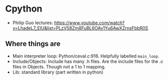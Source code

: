 # Cpython

* Philip Guo lectures: https://www.youtube.com/watch?v=LhadeL7_EIU&list=PLzV58Zm8FuBL6OAv1Yu6AwXZrnsFbbR0S


## Where things are

* Main interpreter loop: Python/ceval.c:916. Helpfully labelled `main_loop`.
* Include/Objects: Include has many .h files. Are the include files for the .c files in Objects. Though not a 1 to 1 mapping.
* Lib: standard library (part written in python)
